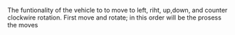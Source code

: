 The funtionality of the vehicle to to move to left, riht, up,down, and counter clockwire rotation.
First move and rotate; in this order will be the prosess the moves

